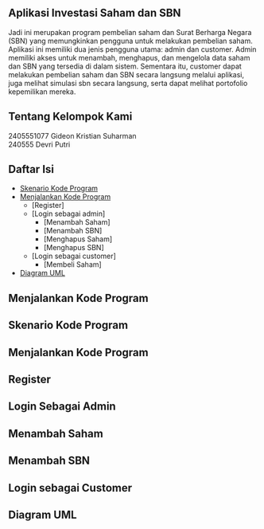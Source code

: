 ## Aplikasi Investasi Saham dan SBN ##
Jadi ini merupakan program pembelian saham dan Surat Berharga Negara (SBN) yang memungkinkan pengguna untuk melakukan pembelian saham. Aplikasi ini memiliki dua jenis pengguna utama: admin dan customer.
Admin memiliki akses untuk menambah, menghapus, dan mengelola data saham dan SBN yang tersedia di dalam sistem. Sementara itu, customer dapat melakukan pembelian saham dan SBN secara langsung melalui aplikasi, juga melihat simulasi sbn secara langsung, serta dapat melihat portofolio kepemilikan mereka.


## Tentang Kelompok Kami ##
2405551077 Gideon Kristian Suharman  
240555 Devri Putri  


## Daftar Isi
- [Skenario Kode Program](#skenario-kode-program)
- [Menjalankan Kode Program](#menjalankan-kode-program)
  - [Register]
  - [Login sebagai admin]
    - [Menambah Saham]
    - [Menambah SBN]
    - [Menghapus Saham]
    - [Menghapus SBN]
  - [Login sebagai customer]
    - [Membeli Saham]
- [Diagram UML](#diagram-uml)
  
## Menjalankan Kode Program
## Skenario Kode Program
## Menjalankan Kode Program
## Register

## Login Sebagai Admin

## Menambah Saham

## Menambah SBN

## Login sebagai Customer
## Diagram UML

